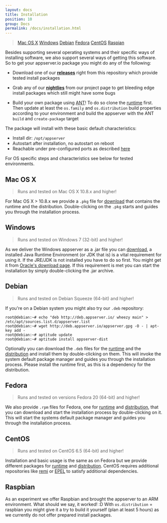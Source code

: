 ```yaml
---
layout: docs
title: Installation
position: 10
group: Docs
permalink: /docs/installation.html
---
```


> [Mac OS X](#mac-os-x)
> [Windows](#windows)
> [Debian](#debian)
> [Fedora](#fedora)
> [CentOS](#centos)
> [Raspian](#raspian)

Besides supporting several operating systems and their specific ways of installing software, we
also support several ways of getting this software. So to get your appserver.io package you might
do any of the following:

* Download one of our [**releases**](<https://github.com/appserver-io/appserver/releases>)
  right from this repository which provide tested install packages

* Grab any of our [**nightlies**](<http://builds.appserver.io/>) from our project page to get
  bleeding edge install packages which still might have some bugs

* Build your own package using [ANT](<http://ant.apache.org/>)! To do so clone the [runtime](<https://github.com/appserver-io-php/runtime>)
  first. Then update at least the `os.family` and `os.distribution` build properties according to
  your environment and build the appserver with the ANT `build` and `create-package` target

The package will install with these basic default characteristics:

* Install dir: `/opt/appserver`
* Autostart after installation, no autostart on reboot
* Reachable under pre-configured ports as described [here](#basic-usage)

For OS specific steps and characteristics see below for tested environments.

## Mac OS X

> Runs and tested on Mac OS X 10.8.x and higher!

For Mac OS X > 10.8.x we provide a `.pkg` file for [download](https://github.com/appserver-io/appserver/releases/download/1.0.0-beta4/appserver-dist-1.0.0-beta4.22.mac.x86_64.pkg) that contains the runtime and the distribution. Double-clicking on the `.pkg` starts and guides you through the installation process.

## Windows

> Runs and tested on Windows 7 (32-bit) and higher!

As we deliver the Windows appserver as a .jar file you can [download](https://github.com/appserver-io/appserver/releases/download/1.0.0-beta4/appserver-dist-1.0.0-beta4.39.win.x86.jar), a installed Java Runtime Environment (or JDK
that is) is a vital requirement for using it. If the JRE/JDK is not installed you have to do so
first. You might get it from [Oracle's download page](<http://www.oracle.com/technetwork/java/javase/downloads/jre7-downloads-1880261.html>).
If this requirement is met you can start the installation by simply double-clicking the .jar archive.

## Debian

> Runs and tested on Debian Squeeze (64-bit) and higher!

If you're on a Debian system you might also try our `.deb` repository:

```
root@debian:~# echo "deb http://deb.appserver.io/ wheezy main" > /etc/apt/sources.list.d/appserver.list
root@debian:~# wget http://deb.appserver.io/appserver.gpg -O - | apt-key add -
root@debian:~# aptitude update
root@debian:~# aptitude install appserver-dist
```

Optionally you can download the `.deb` files for the [runtime](https://github.com/appserver-io/appserver/releases/download/1.0.0-beta4/appserver-runtime-1.0.0-beta2.14.linux.debian.x86_64.deb) and the [distribution](https://github.com/appserver-io/appserver/releases/download/1.0.0-beta4/appserver-dist-1.0.0-beta4.20.linux.debian.x86_64.deb) and install them by double-clicking on them. This will invoke the system default package manager and guides you through the installation process. Please install the runtime first, as this is a dependency for the distribution.

## Fedora

> Runs and tested on versions Fedora 20 (64-bit) and higher!

We  also provide `.rpm` files for Fedora, one for [runtime](https://github.com/appserver-io/appserver/releases/download/1.0.0-beta4/appserver-runtime-1.0.0-beta2.22.linux.fedora.x86_64.rpm) and [distribution](https://github.com/appserver-io/appserver/releases/download/1.0.0-beta4/appserver-dist-1.0.0-beta4.42.linux.fedora.x86_64.rpm), that you can download and start the installation process by double-clicking on it. This will start the systems default package manager and guides you through the installation process.

## CentOS

> Runs and tested on CentOS 6.5 (64-bit) and higher!

Installation and basic usage is the same as on Fedora but we provide different packages for [runtime](https://github.com/appserver-io/appserver/releases/download/1.0.0-beta4/appserver-runtime-1.0.0-beta2.24.linux.centos.x86_64.rpm) and [distribution](https://github.com/appserver-io/appserver/releases/download/1.0.0-beta4/appserver-dist-1.0.0-beta4.28.linux.centos.x86_64.rpm). CentOS requires additional repositories
like [remi](<http://rpms.famillecollet.com/>) or [EPEL](<http://fedoraproject.org/wiki/EPEL>) to
satisfy additional dependencies.

## Raspbian

As an experiment we offer Raspbian and brought the appserver to an ARM environment. What should
we say, it worked! :D With `os.distribution` = raspbian you might give it a try to build it
yourself (plan at least 5 hours) as we currently do not offer prepared install packages.